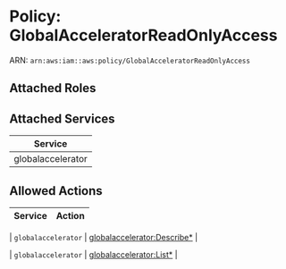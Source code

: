 # Policy: GlobalAcceleratorReadOnlyAccess

ARN: `arn:aws:iam::aws:policy/GlobalAcceleratorReadOnlyAccess`

## Attached Roles

## Attached Services

| Service |
|---------|
| globalaccelerator |

## Allowed Actions

| Service | Action |
|:-------:|--------|

| `globalaccelerator` | [globalaccelerator:Describe*](../actions.md#globalaccelerator:describeall) |

| `globalaccelerator` | [globalaccelerator:List*](../actions.md#globalaccelerator:listall) |
